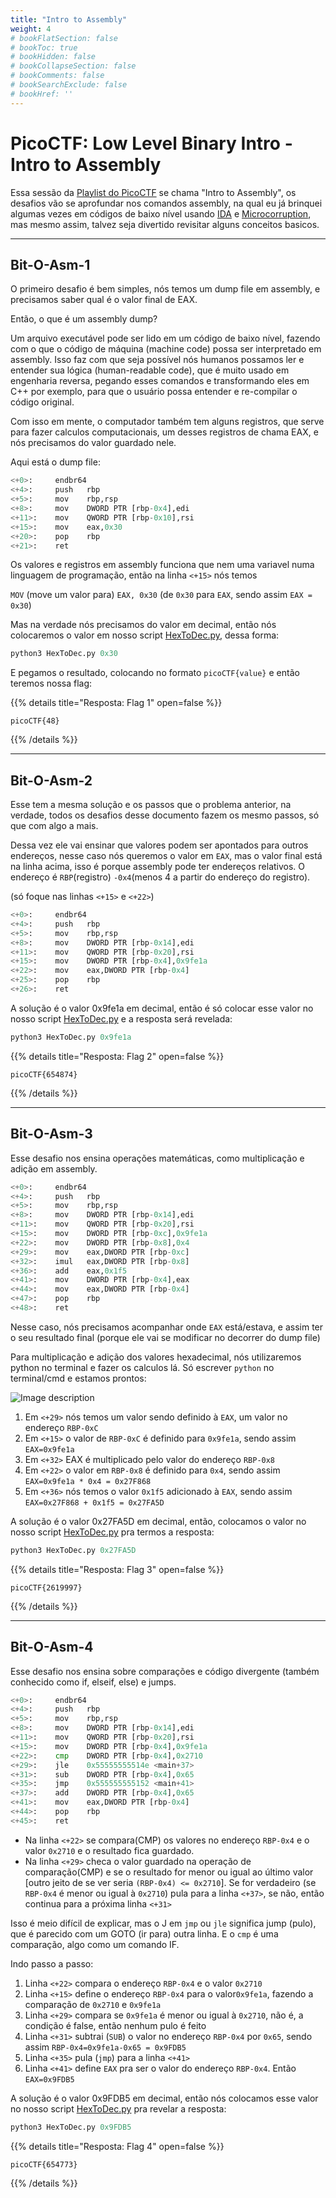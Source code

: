 ```yaml
---
title: "Intro to Assembly"
weight: 4
# bookFlatSection: false
# bookToc: true
# bookHidden: false
# bookCollapseSection: false
# bookComments: false
# bookSearchExclude: false
# bookHref: ''
---
```

# PicoCTF: Low Level Binary Intro - Intro to Assembly

Essa sessão da [Playlist do PicoCTF](https://play.picoctf.org/playlists/2) se chama "Intro to Assembly", os desafios vão se aprofundar nos comandos assembly, na qual eu já brinquei algumas vezes em códigos de baixo nível usando [IDA](https://hex-rays.com/ida-free/#download) e [Microcorruption](https://microcorruption.com/), mas mesmo assim, talvez seja divertido revisitar alguns conceitos basicos.

---

## Bit-O-Asm-1

O primeiro desafio é bem simples, nós temos um dump file em assembly, e precisamos saber qual é o valor final de EAX.

Então, o que é um assembly dump?

Um arquivo executável pode ser lido em um código de baixo nível, fazendo com o que o código de máquina (machine code) possa ser interpretado em assembly. Isso faz com que seja possível nós humanos possamos ler e entender sua lógica (human-readable code), que é muito usado em engenharia reversa, pegando esses comandos e transformando eles em C++ por exemplo, para que o usuário possa entender e re-compilar o código original.

Com isso em mente, o computador também tem alguns registros, que serve para fazer calculos computacionais, um desses registros de chama EAX, e nós precisamos do valor guardado nele.

Aqui está o dump file:

```python
<+0>:     endbr64 
<+4>:     push   rbp
<+5>:     mov    rbp,rsp
<+8>:     mov    DWORD PTR [rbp-0x4],edi
<+11>:    mov    QWORD PTR [rbp-0x10],rsi
<+15>:    mov    eax,0x30
<+20>:    pop    rbp
<+21>:    ret
```

Os valores e registros em assembly funciona que nem uma variavel numa linguagem de programação, então na linha `<+15>` nós temos 

`MOV` (move um valor para) 
`EAX, 0x30` (de `0x30` para `EAX`, sendo assim `EAX = 0x30`)

Mas na verdade nós precisamos do valor em decimal, então nós colocaremos o valor em nosso script [HexToDec.py](https://github.com/Falme-SideProjects/python-hex-to-dec/blob/main/HexToDec.py), dessa forma:

```python
python3 HexToDec.py 0x30
```

E pegamos o resultado, colocando no formato `picoCTF{value}` e então teremos nossa flag:


{{% details title="Resposta: Flag 1" open=false %}}
```
picoCTF{48}
```
{{% /details %}}

---

## Bit-O-Asm-2

Esse tem a mesma solução e os passos que o problema anterior, na verdade, todos os desafios desse documento fazem os mesmo passos, só que com algo a mais.

Dessa vez ele vai ensinar que valores podem ser apontados para outros endereços, nesse caso nós queremos o valor em `EAX`, mas o valor final está na linha acima, isso é porque assembly pode ter endereços relativos. O endereço é `RBP`(registro) `-0x4`(menos 4 a partir do endereço do registro).

(só foque nas linhas `<+15>` e `<+22>`)

```python
<+0>:     endbr64 
<+4>:     push   rbp
<+5>:     mov    rbp,rsp
<+8>:     mov    DWORD PTR [rbp-0x14],edi
<+11>:    mov    QWORD PTR [rbp-0x20],rsi
<+15>:    mov    DWORD PTR [rbp-0x4],0x9fe1a
<+22>:    mov    eax,DWORD PTR [rbp-0x4]
<+25>:    pop    rbp
<+26>:    ret
```

A solução é o valor 0x9fe1a em decimal, então é só colocar esse valor no nosso script [HexToDec.py](https://github.com/Falme-SideProjects/python-hex-to-dec/blob/main/HexToDec.py) e a resposta será revelada:

```python
python3 HexToDec.py 0x9fe1a
```


{{% details title="Resposta: Flag 2" open=false %}}
```
picoCTF{654874}
```
{{% /details %}}

---

## Bit-O-Asm-3

Esse desafio nos ensina operações matemáticas, como multiplicação e adição em assembly.

```python
<+0>:     endbr64 
<+4>:     push   rbp
<+5>:     mov    rbp,rsp
<+8>:     mov    DWORD PTR [rbp-0x14],edi
<+11>:    mov    QWORD PTR [rbp-0x20],rsi
<+15>:    mov    DWORD PTR [rbp-0xc],0x9fe1a
<+22>:    mov    DWORD PTR [rbp-0x8],0x4
<+29>:    mov    eax,DWORD PTR [rbp-0xc]
<+32>:    imul   eax,DWORD PTR [rbp-0x8]
<+36>:    add    eax,0x1f5
<+41>:    mov    DWORD PTR [rbp-0x4],eax
<+44>:    mov    eax,DWORD PTR [rbp-0x4]
<+47>:    pop    rbp
<+48>:    ret
```

Nesse caso, nós precisamos acompanhar onde `EAX` está/estava, e assim ter o seu resultado final (porque ele vai se modificar no decorrer do dump file)

Para multiplicação e adição dos valores hexadecimal, nós utilizaremos python no terminal e fazer os calculos lá. Só escrever `python` no terminal/cmd e estamos prontos:

![Image description](https://dev-to-uploads.s3.amazonaws.com/uploads/articles/9pbt8uciy3j0uzk1ipkg.png)

1. Em `<+29>` nós temos um valor sendo definido à `EAX`, um valor no endereço `RBP-0xC`
2. Em `<+15>` o valor de `RBP-0xC` é definido para `0x9fe1a`, sendo assim `EAX=0x9fe1a`
3. Em `<+32>` EAX é multiplicado pelo valor do endereço `RBP-0x8`
4. Em `<+22>` o valor em `RBP-0x8` é definido para `0x4`, sendo assim `EAX=0x9fe1a * 0x4 = 0x27F868`
5. Em `<+36>` nós temos o valor `0x1f5` adicionado à `EAX`, sendo assim `EAX=0x27F868 + 0x1f5 = 0x27FA5D`

A solução é o valor 0x27FA5D em decimal, então, colocamos o valor no nosso script [HexToDec.py](https://github.com/Falme-SideProjects/python-hex-to-dec/blob/main/HexToDec.py) pra termos a resposta:

```python
python3 HexToDec.py 0x27FA5D
```

{{% details title="Resposta: Flag 3" open=false %}}
```
picoCTF{2619997}
```
{{% /details %}}

---

## Bit-O-Asm-4

Esse desafio nos ensina sobre comparações e código divergente (também conhecido como if, elseif, else) e jumps.

```python
<+0>:     endbr64 
<+4>:     push   rbp
<+5>:     mov    rbp,rsp
<+8>:     mov    DWORD PTR [rbp-0x14],edi
<+11>:    mov    QWORD PTR [rbp-0x20],rsi
<+15>:    mov    DWORD PTR [rbp-0x4],0x9fe1a
<+22>:    cmp    DWORD PTR [rbp-0x4],0x2710
<+29>:    jle    0x55555555514e <main+37>
<+31>:    sub    DWORD PTR [rbp-0x4],0x65
<+35>:    jmp    0x555555555152 <main+41>
<+37>:    add    DWORD PTR [rbp-0x4],0x65
<+41>:    mov    eax,DWORD PTR [rbp-0x4]
<+44>:    pop    rbp
<+45>:    ret
```

- Na linha `<+22>` se compara(CMP) os valores no endereço `RBP-0x4` e o valor `0x2710` e o resultado fica guardado.
- Na linha `<+29>` checa o valor guardado na operação de comparação(CMP) e se o resultado for menor ou igual ao último valor [outro jeito de se ver seria `(RBP-0x4) <= 0x2710`]. Se for verdadeiro (se `RBP-0x4` é menor ou igual à `0x2710`) pula para a linha `<+37>`, se não, então continua para a próxima linha `<+31>`

Isso é meio difícil de explicar, mas o J em `jmp` ou `jle` significa jump (pulo), que é parecido com um GOTO (ir para) outra linha. E o `cmp` é uma comparação, algo como um comando IF.

Indo passo a passo:

1. Linha `<+22>` compara o endereço `RBP-0x4` e o valor `0x2710`
2. Linha `<+15>` define o endereço `RBP-0x4` para o valor`0x9fe1a`, fazendo a comparação de `0x2710` e `0x9fe1a`
3. Linha `<+29>` compara se `0x9fe1a` é menor ou igual à `0x2710`, não é, a condição é false, então nenhum pulo é feito
4. Linha `<+31>` subtrai (`SUB`) o valor no endereço `RBP-0x4` por `0x65`, sendo assim `RBP-0x4=0x9fe1a-0x65 = 0x9FDB5`
5. Linha `<+35>` pula (`jmp`) para a linha `<+41>`
6. Linha `<+41>` define `EAX` pra ser o valor do endereço `RBP-0x4`. Então `EAX=0x9FDB5`

A solução é o valor 0x9FDB5 em decimal, então nós colocamos esse valor no nosso script [HexToDec.py](https://github.com/Falme-SideProjects/python-hex-to-dec/blob/main/HexToDec.py) pra revelar a resposta:

```python
python3 HexToDec.py 0x9FDB5
```

{{% details title="Resposta: Flag 4" open=false %}}
```
picoCTF{654773}
```
{{% /details %}}
